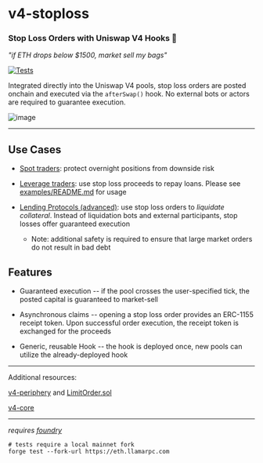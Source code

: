 # v4-stoploss
### **Stop Loss Orders with Uniswap V4 Hooks 🦄**

*"if ETH drops below $1500, market sell my bags"*

[![Tests](https://github.com/saucepoint/v4-stoploss/actions/workflows/tests.yml/badge.svg)](https://github.com/saucepoint/v4-stoploss/actions/workflows/tests.yml)

Integrated directly into the Uniswap V4 pools, stop loss orders are posted onchain and executed via the `afterSwap()` hook. No external bots or actors are required to guarantee execution.

![image](https://github.com/saucepoint/v4-stoploss/assets/98790946/bf049297-2629-48bb-a0bd-8be22f6ace13)


---

## Use Cases

* <ins>Spot traders</ins>: protect overnight positions from downside risk

* <ins>Leverage traders</ins>: use stop loss proceeds to repay loans. Please see [examples/README.md](examples/README.md) for usage

* <ins>Lending Protocols (advanced)</ins>: use stop loss orders to *liquidate collateral*. Instead of liquidation bots and external participants, stop losses offer guaranteed execution
    * Note: additional safety is required to ensure that large market orders do not result in bad debt

## Features

* Guaranteed execution -- if the pool crosses the user-specified tick, the posted capital is guaranteed to market-sell

* Asynchronous claims -- opening a stop loss order provides an ERC-1155 receipt token. Upon successful order execution, the receipt token is exchanged for the proceeds

* Generic, reusable Hook -- the hook is deployed once, new pools can utilize the already-deployed hook

---

Additional resources:

[v4-periphery](https://github.com/uniswap/v4-periphery) and [LimitOrder.sol](https://github.com/Uniswap/v4-periphery/blob/main/contracts/hooks/examples/LimitOrder.sol)

[v4-core](https://github.com/uniswap/v4-core)

---

*requires [foundry](https://book.getfoundry.sh)*

```shell
# tests require a local mainnet fork
forge test --fork-url https://eth.llamarpc.com
```



